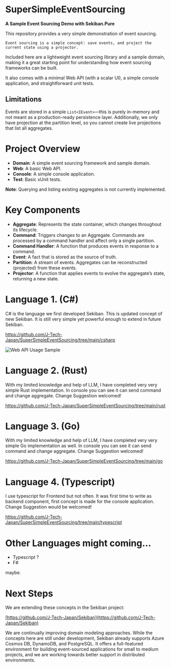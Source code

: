 # SuperSimpleEventSourcing

**A Sample Event Sourcing Demo with Sekiban.Pure**

This repository provides a very simple demonstration of event sourcing.

```
Event sourcing is a simple concept: save events, and project the current state using a projector.
```

Included here are a lightweight event sourcing library and a sample domain, making it a great starting point for understanding how event sourcing frameworks can be built.

It also comes with a minimal Web API (with a scalar UI), a simple console application, and straightforward unit tests.

## Limitations

Events are stored in a simple `List<IEvent>`—this is purely in-memory and not meant as a production-ready persistence layer. Additionally, we only have projection at the partition level, so you cannot create live projections that list all aggregates.

# Project Overview

- **Domain**: A simple event sourcing framework and sample domain.
- **Web**: A basic Web API.
- **Console**: A simple console application.
- **Test**: Basic xUnit tests.

**Note**: Querying and listing existing aggregates is not currently implemented.

# Key Components

- **Aggregate**: Represents the state container, which changes throughout its lifecycle.
- **Command**: Triggers changes to an Aggregate. Commands are processed by a command handler and affect only a single partition.
- **Command Handler**: A function that produces events in response to a command.
- **Event**: A fact that is stored as the source of truth.
- **Partition**: A stream of events. Aggregates can be reconstructed (projected) from these events.
- **Projector**: A function that applies events to evolve the aggregate’s state, returning a new state.

# Language 1. (C#)

C# is the language we first developed Sekiban. This is updated concept of new Sekiban. It is still very simple yet powerful enough to extend in future Sekiban.

https://github.com/J-Tech-Japan/SuperSimpleEventSourcing/tree/main/csharp

![Web API Usage Sample](/output.gif)

# Language 2. (Rust)
With my limited knowledge and help of LLM, I have completed very very simple Rust implementation. In console you can see it can send command and change aggregate. Change Suggestion welcomed!

https://github.com/J-Tech-Japan/SuperSimpleEventSourcing/tree/main/rust

# Language 3. (Go)

With my limited knowledge and help of LLM, I have completed very very simple Go implementation as well. In console you can see it can send command and change aggregate. Change Suggestion welcomed!

https://github.com/J-Tech-Japan/SuperSimpleEventSourcing/tree/main/go

# Language 4. (Typescript)

I use typescript for Frontend but not often. It was first time to write as backend component, first concept is made for the console application. Change Suggestion would be welcomed!

https://github.com/J-Tech-Japan/SuperSimpleEventSourcing/tree/main/typescript

# Other Languages might coming...

- Typescript ?
- F# 

maybe.

# Next Steps

We are extending these concepts in the Sekiban project:

[https://github.com/J-Tech-Japan/Sekiban](https://github.com/J-Tech-Japan/Sekiban)

We are continually improving domain modeling approaches. While the concepts here are still under development, Sekiban already supports Azure Cosmos DB, DynamoDB, and PostgreSQL. It offers a full-featured environment for building event-sourced applications for small to medium projects, and we are working towards better support in distributed environments.